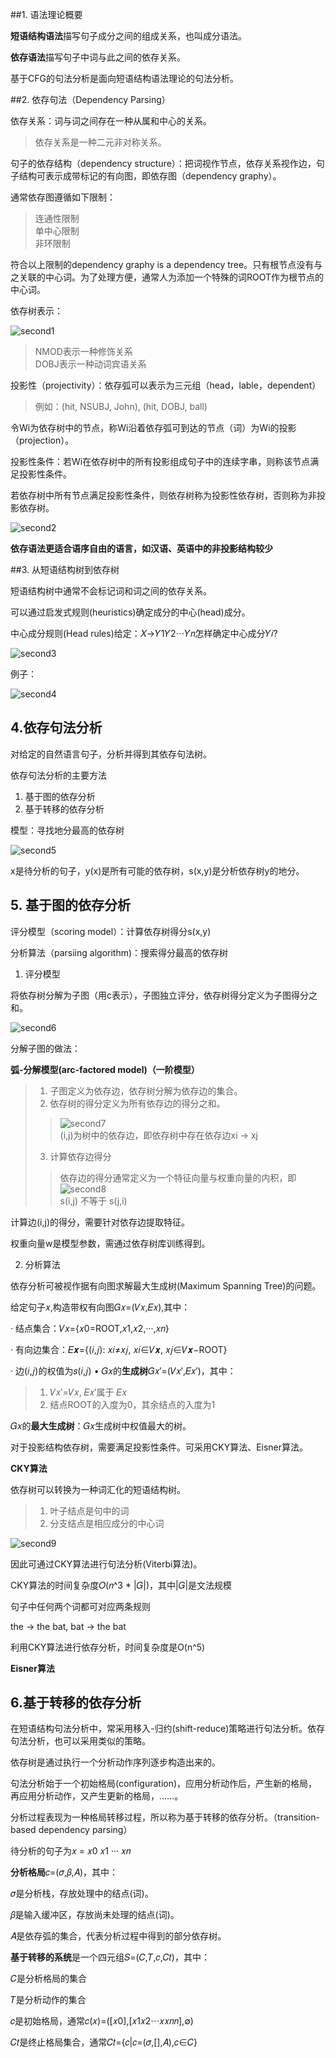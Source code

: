 ##1. 语法理论概要

**短语结构语法**描写句子成分之间的组成关系，也叫成分语法。

**依存语法**描写句子中词与此之间的依存关系。

基于CFG的句法分析是面向短语结构语法理论的句法分析。

##2. 依存句法（Dependency Parsing）

依存关系：词与词之间存在一种从属和中心的关系。
> 依存关系是一种二元非对称关系。

句子的依存结构（dependency structure）：把词视作节点，依存关系视作边，句子结构可表示成带标记的有向图，即依存图（dependency graphy）。

通常依存图遵循如下限制：
> 连通性限制<br>
> 单中心限制<br>
> 非环限制<br>

符合以上限制的dependency graphy is a dependency tree。只有根节点没有与之关联的中心词。为了处理方便，通常人为添加一个特殊的词ROOT作为根节点的中心词。

依存树表示：

![second1](img/second1.png)
> NMOD表示一种修饰关系<br>
> DOBJ表示一种动词宾语关系<br>

投影性（projectivity）：依存弧可以表示为三元组（head，lable，dependent）
> 例如：(hit, NSUBJ, John), (hit, DOBJ, ball)

令Wi为依存树中的节点，称Wi沿着依存弧可到达的节点（词）为Wi的投影（projection）。

投影性条件：若Wi在依存树中的所有投影组成句子中的连续字串，则称该节点满足投影性条件。

若依存树中所有节点满足投影性条件，则依存树称为投影性依存树，否则称为非投影依存树。

![second2](img/second2.png)

**依存语法更适合语序自由的语言，如汉语、英语中的非投影结构较少**

##3. 从短语结构树到依存树

短语结构树中通常不会标记词和词之间的依存关系。

可以通过启发式规则(heuristics)确定成分的中心(head)成分。

中心成分规则(Head rules)给定：𝑋→𝑌1𝑌2⋯𝑌𝑛怎样确定中心成分𝑌𝑖?

![second3](img/second3.png)

例子：

![second4](img/second4.png)

## 4.依存句法分析

对给定的自然语言句子，分析并得到其依存句法树。

依存句法分析的主要方法
1. 基于图的依存分析
2. 基于转移的依存分析

模型：寻找地分最高的依存树

![second5](img/second5.png)

x是待分析的句子，y(x)是所有可能的依存树，s(x,y)是分析依存树y的地分。

## 5. 基于图的依存分析

评分模型（scoring model）：计算依存树得分s(x,y)

分析算法（parsiing algorithm)：搜索得分最高的依存树

1. 评分模型

将依存树分解为子图（用c表示），子图独立评分，依存树得分定义为子图得分之和。

![second6](img/second6.png)

分解子图的做法：

**弧-分解模型(arc-factored model)（一阶模型）**
> 1. 子图定义为依存边，依存树分解为依存边的集合。<br>
> 2. 依存树的得分定义为所有依存边的得分之和。<br>
> > ![second7](img/second7.png)<br>
> > (i,j)为树中的依存边，即依存树中存在依存边xi -> xj<br>
> 3. 计算依存边得分<br>
> > 依存边的得分通常定义为一个特征向量与权重向量的内积，即<br>
> > ![second8](img/second8.png)<br>
> > s(i,j) 不等于 s(j,i)

计算边(i,j)的得分，需要针对依存边提取特征。

权重向量w是模型参数，需通过依存树库训练得到。

2. 分析算法

依存分析可被视作据有向图求解最大生成树(Maximum Spanning Tree)的问题。

给定句子𝑥,构造带权有向图𝐺𝑥=(𝑉𝑥,𝐸𝑥),其中：

· 结点集合：𝑉𝑥={𝑥0=ROOT,𝑥1,𝑥2,···,𝑥𝑛}

· 有向边集合：𝐸𝒙={(𝑖,𝑗): 𝑥𝑖≠𝑥𝑗, 𝑥𝑖∈𝑉𝒙, 𝑥𝑗∈𝑉𝒙−ROOT}

· 边(𝑖,𝑗)的权值为𝑠(𝑖,𝑗)
•
𝐺𝑥的**生成树**𝐺𝑥′=(𝑉𝑥′,𝐸𝑥′)，其中：
> 1. 𝑉𝑥′=𝑉𝑥, 𝐸𝑥′属于 𝐸𝑥<br>
> 2. 结点ROOT的入度为0，其余结点的入度为1

𝐺𝑥的**最大生成树**：𝐺𝑥生成树中权值最大的树。

对于投影结构依存树，需要满足投影性条件。可采用CKY算法、Eisner算法。

**CKY算法**

依存树可以转换为一种词汇化的短语结构树。
> 1. 叶子结点是句中的词
> 2. 分支结点是相应成分的中心词

![second9](img/second9.png)

因此可通过CKY算法进行句法分析(Viterbi算法)。

CKY算法的时间复杂度𝑂(𝑛^3 * |𝐺|)，其中|𝐺|是文法规模

句子中任何两个词都可对应两条规则

the -> the bat, bat -> the bat

利用CKY算法进行依存分析，时间复杂度是O(n^5)

**Eisner算法**

## 6.基于转移的依存分析

在短语结构句法分析中，常采用移入-归约(shift-reduce)策略进行句法分析。依存句法分析，也可以采用类似的策略。

依存树是通过执行一个分析动作序列逐步构造出来的。

句法分析始于一个初始格局(configuration)，应用分析动作后，产生新的格局，再应用分析动作，又产生更新的格局，……。

分析过程表现为一种格局转移过程，所以称为基于转移的依存分析。（transition-based dependency parsing）

待分析的句子为𝑥 = 𝑥0 𝑥1 ··· 𝑥𝑛

**分析格局**𝑐=(𝜎,𝛽,𝐴)，其中：

𝜎是分析栈，存放处理中的结点(词)。

𝛽是输入缓冲区，存放尚未处理的结点(词)。

𝐴是依存弧的集合，代表分析过程中得到的部分依存树。

**基于转移的系统**是一个四元组𝑆=(𝐶,𝑇,𝑐,𝐶𝑡)，其中：

𝐶是分析格局的集合

𝑇是分析动作的集合

𝑐是初始格局，通常𝑐(𝑥)=([𝑥0],[𝑥1𝑥2⋯𝑥𝑥𝑛𝑛],∅)

𝐶𝑡是终止格局集合，通常𝐶𝑡={𝑐|𝑐=(𝜎,[],𝐴),𝑐∈𝐶}

